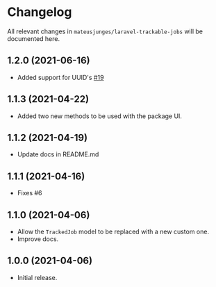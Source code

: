 # Changelog

All relevant changes in `mateusjunges/laravel-trackable-jobs` will be documented here.

## 1.2.0 (2021-06-16)

- Added support for UUID's [#19](https://github.com/mateusjunges/trackable-jobs-for-laravel/issues/19)

## 1.1.3 (2021-04-22)

- Added two new methods to be used with the package UI.

## 1.1.2 (2021-04-19)

- Update docs in README.md

## 1.1.1 (2021-04-16)

- Fixes #6

## 1.1.0 (2021-04-06)

- Allow the `TrackedJob` model to be replaced with a new custom one.
- Improve docs.

## 1.0.0 (2021-04-06)

- Initial release.
